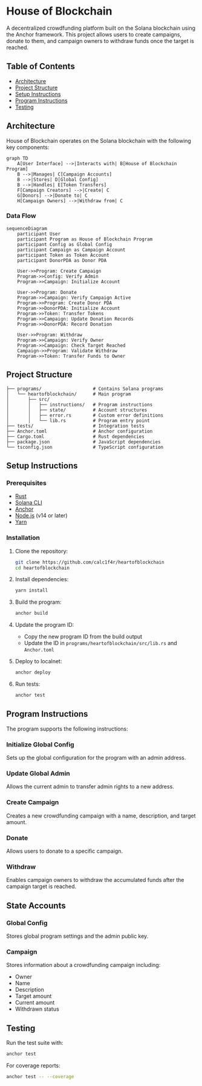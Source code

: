 # House of Blockchain

A decentralized crowdfunding platform built on the Solana blockchain using the Anchor framework. This project allows users to create campaigns, donate to them, and campaign owners to withdraw funds once the target is reached.

## Table of Contents

- [Architecture](#architecture)
- [Project Structure](#project-structure)
- [Setup Instructions](#setup-instructions)
- [Program Instructions](#program-instructions)
- [Testing](#testing)

## Architecture

House of Blockchain operates on the Solana blockchain with the following key components:

```mermaid
graph TD
    A[User Interface] -->|Interacts with| B[House of Blockchain Program]
    B -->|Manages| C[Campaign Accounts]
    B -->|Stores| D[Global Config]
    B -->|Handles| E[Token Transfers]
    F[Campaign Creators] -->|Create| C
    G[Donors] -->|Donate to| C
    H[Campaign Owners] -->|Withdraw from| C
```

### Data Flow

```mermaid
sequenceDiagram
    participant User
    participant Program as House of Blockchain Program
    participant Config as Global Config
    participant Campaign as Campaign Account
    participant Token as Token Account
    participant DonorPDA as Donor PDA

    User->>Program: Create Campaign
    Program->>Config: Verify Admin
    Program->>Campaign: Initialize Account
    
    User->>Program: Donate
    Program->>Campaign: Verify Campaign Active
    Program->>Program: Create Donor PDA
    Program->>DonorPDA: Initialize Account
    Program->>Token: Transfer Tokens
    Program->>Campaign: Update Donation Records
    Program->>DonorPDA: Record Donation

    User->>Program: Withdraw
    Program->>Campaign: Verify Owner
    Program->>Campaign: Check Target Reached
    Campaign->>Program: Validate Withdraw
    Program->>Token: Transfer Funds to Owner
```

## Project Structure

```
├── programs/                   # Contains Solana programs
│   └── heartofblockchain/      # Main program
│       ├── src/
│       │   ├── instructions/   # Program instructions
│       │   ├── state/          # Account structures
│       │   ├── error.rs        # Custom error definitions
│       │   └── lib.rs          # Program entry point
├── tests/                      # Integration tests
├── Anchor.toml                 # Anchor configuration
├── Cargo.toml                  # Rust dependencies
├── package.json                # JavaScript dependencies
└── tsconfig.json               # TypeScript configuration
```

## Setup Instructions

### Prerequisites

- [Rust](https://www.rust-lang.org/tools/install)
- [Solana CLI](https://docs.solana.com/cli/install-solana-cli-tools)
- [Anchor](https://www.anchor-lang.com/docs/installation)
- [Node.js](https://nodejs.org/) (v14 or later)
- [Yarn](https://yarnpkg.com/getting-started/install)

### Installation

1. Clone the repository:
   ```bash
   git clone https://github.com/calc1f4r/heartofblockchain
   cd heartofblockchain
   ```

2. Install dependencies:
   ```bash
   yarn install
   ```

3. Build the program:
   ```bash
   anchor build
   ```

4. Update the program ID:
   - Copy the new program ID from the build output
   - Update the ID in `programs/heartofblockchain/src/lib.rs` and `Anchor.toml`

5. Deploy to localnet:
   ```bash
   anchor deploy
   ```

6. Run tests:
   ```bash
   anchor test
   ```

## Program Instructions

The program supports the following instructions:

### Initialize Global Config
Sets up the global configuration for the program with an admin address.

### Update Global Admin
Allows the current admin to transfer admin rights to a new address.

### Create Campaign
Creates a new crowdfunding campaign with a name, description, and target amount.

### Donate
Allows users to donate to a specific campaign.

### Withdraw
Enables campaign owners to withdraw the accumulated funds after the campaign target is reached.

## State Accounts

### Global Config
Stores global program settings and the admin public key.

### Campaign
Stores information about a crowdfunding campaign including:
- Owner
- Name
- Description
- Target amount
- Current amount
- Withdrawn status

## Testing

Run the test suite with:

```bash
anchor test
```

For coverage reports:

```bash
anchor test -- --coverage
```

